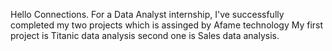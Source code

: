 Hello Connections. For a Data Analyst internship, I've successfully completed my  two projects which is assinged by Afame technology 
My first project is Titanic data analysis 
second one is Sales data analysis.

